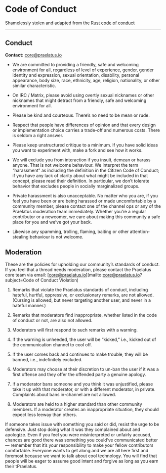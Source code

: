 # Code of Conduct
Shamelessly stolen and adapted from the [Rust code of conduct](https://www.Praelatus-lang.org/en-US/conduct.html)

---
## Conduct
**Contact:** [core@praelatus.io](mailto:core@praelatus.io)

- We are committed to providing a friendly, safe and welcoming environment for all, regardless of level of experience, gender, gender identity and expression, sexual orientation, disability, personal appearance, body size, race, ethnicity, age, religion, nationality, or other similar characteristic.

- On IRC / Matrix, please avoid using overtly sexual nicknames or other nicknames that might detract from a friendly, safe and welcoming environment for all.

- Please be kind and courteous. There’s no need to be mean or rude.

- Respect that people have differences of opinion and that every design or implementation choice carries a trade-off and numerous costs. There is seldom a right answer.

- Please keep unstructured critique to a minimum. If you have solid ideas you want to experiment with, make a fork and see how it works.

- We will exclude you from interaction if you insult, demean or harass anyone. That is not welcome behaviour. We interpret the term “harassment” as including the definition in the Citizen Code of Conduct; if you have any lack of clarity about what might be included in that concept, please read their definition. In particular, we don’t tolerate behavior that excludes people in socially marginalized groups.

- Private harassment is also unacceptable. No matter who you are, if you feel you have been or are being harassed or made uncomfortable by a community member, please contact one of the channel ops or any of the Praelatus moderation team immediately. Whether you’re a regular contributor or a newcomer, we care about making this community a safe place for you and we’ve got your back.

- Likewise any spamming, trolling, flaming, baiting or other attention-stealing behaviour is not welcome.

## Moderation
These are the policies for upholding our community’s standards of conduct. If you feel that a thread needs moderation, please contact the Praelatus core team via email: [core@praelatus.io](mailto:core@praelatus.io?subject=Code of Conduct Violation)

1. Remarks that violate the Praelatus standards of conduct, including hateful, hurtful, oppressive, or exclusionary remarks, are not allowed. (Cursing is allowed, but never targeting another user, and never in a hateful manner.)

2. Remarks that moderators find inappropriate, whether listed in the code of conduct or not, are also not allowed.

3. Moderators will first respond to such remarks with a warning.

4. If the warning is unheeded, the user will be “kicked,” i.e., kicked out of the communication channel to cool off.

5. If the user comes back and continues to make trouble, they will be banned, i.e., indefinitely excluded.

6. Moderators may choose at their discretion to un-ban the user if it was a first offense and they offer the offended party a genuine apology.

7. If a moderator bans someone and you think it was unjustified, please take it up with that moderator, or with a different moderator, in private. Complaints about bans in-channel are not allowed.

8. Moderators are held to a higher standard than other community members. If a moderator creates an inappropriate situation, they should expect less leeway than others.

If someone takes issue with something you said or did, resist the urge to be defensive. Just stop doing what it was they complained about and apologize. Even if you feel you were misinterpreted or unfairly accused, chances are good there was something you could’ve communicated better — remember that it’s your responsibility to make your fellow contributors comfortable. Everyone wants to get along and we are all here first and foremost because we want to talk about cool technology. You will find that people will be eager to assume good intent and forgive as long as you earn their tPraelatus.
